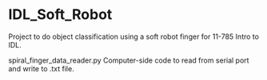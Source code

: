 # IDL_Soft_Robot

Project to do object classification using a soft robot finger for 11-785 Intro to IDL.

spiral_finger_data_reader.py Computer-side code to read from serial port and write to .txt file.
